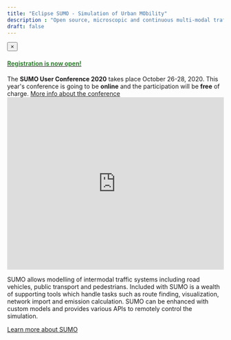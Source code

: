 ```yaml
---
title: "Eclipse SUMO - Simulation of Urban MObility"
description : "Open source, microscopic and continuous multi-modal traffic simulation package"
draft: false
---
```


<!-- dismissible alert -->
<div class="alert alert-warning alert-dismissible">
    <button type="button" class="close" data-dismiss="alert">&times;</button>
    <a href="conference#registration"><h4 style="color:#338033";>Registration is now open!</h4></a>
    The <strong>SUMO User Conference 2020</strong> takes place October 26-28, 2020. This year's conference is going to be <b>online</b> and the participation will be <b>free</b> of charge. <a href="conference">More info about the conference</a>
</div>

<!-- YouTube tutorial -->
<iframe width="100%" height="400" src="https://www.youtube.com/embed/UeaeCdLt_1o" frameborder="0" allow="accelerometer; autoplay; encrypted-media; gyroscope; picture-in-picture" allowfullscreen></iframe>

<br>

SUMO allows modelling of intermodal traffic systems including road vehicles, public transport and pedestrians. Included with SUMO is a wealth of supporting tools which handle tasks such as route finding, visualization, network import and emission calculation. SUMO can be enhanced with custom models and provides various APIs to remotely control the simulation.

[Learn more about SUMO](about)